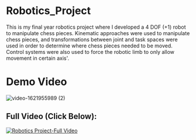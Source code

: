 # Robotics_Project #
This is my final year robotics project where I developed a 4 DOF (+1) robot to manipulate chess pieces. Kinematic approaches were used to manipulate chess pieces, and transformations between joint and task spaces were used in order to determine where chess pieces needed to be moved. Control systems were also used to force the robotic limb to only allow movement in certain axis'. 

# Demo Video #

![video-1621955989 (2)](https://user-images.githubusercontent.com/69072732/212540087-1282f446-e6ec-43a3-8cae-6cd0fa3d451f.gif)

## Full Video (Click Below): ##
[![Robotics Project-Full Video](https://img.youtube.com/vi/TOlfFMYv7Fk/0.jpg)](https://www.youtube.com/watch?v=TOlfFMYv7Fk)
